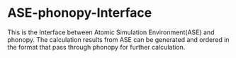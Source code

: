 # ASE-phonopy-Interface
This is the Interface between Atomic Simulation Environment(ASE) and phonopy. The calculation results from ASE can be generated and ordered in the format that pass through phonopy for further calculation.
